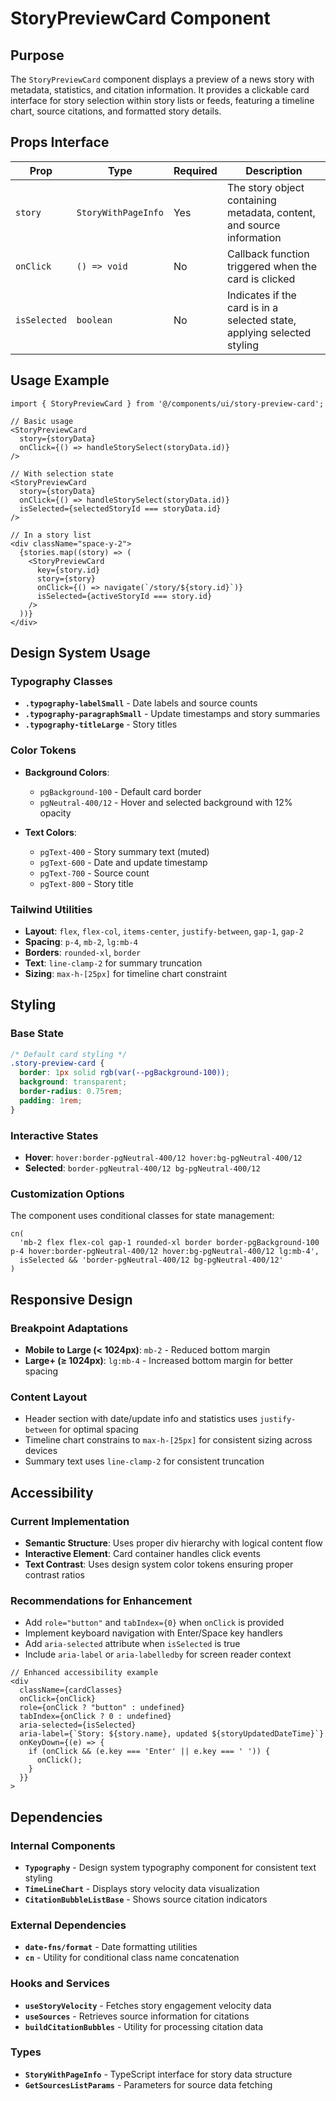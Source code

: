 # StoryPreviewCard Component

## Purpose

The `StoryPreviewCard` component displays a preview of a news story with metadata, statistics, and citation information. It provides a clickable card interface for story selection within story lists or feeds, featuring a timeline chart, source citations, and formatted story details.

## Props Interface

| Prop | Type | Required | Description |
|------|------|----------|-------------|
| `story` | `StoryWithPageInfo` | Yes | The story object containing metadata, content, and source information |
| `onClick` | `() => void` | No | Callback function triggered when the card is clicked |
| `isSelected` | `boolean` | No | Indicates if the card is in a selected state, applying selected styling |

## Usage Example

```tsx
import { StoryPreviewCard } from '@/components/ui/story-preview-card';

// Basic usage
<StoryPreviewCard 
  story={storyData}
  onClick={() => handleStorySelect(storyData.id)}
/>

// With selection state
<StoryPreviewCard 
  story={storyData}
  onClick={() => handleStorySelect(storyData.id)}
  isSelected={selectedStoryId === storyData.id}
/>

// In a story list
<div className="space-y-2">
  {stories.map((story) => (
    <StoryPreviewCard
      key={story.id}
      story={story}
      onClick={() => navigate(`/story/${story.id}`)}
      isSelected={activeStoryId === story.id}
    />
  ))}
</div>
```

## Design System Usage

### Typography Classes
- **`.typography-labelSmall`** - Date labels and source counts
- **`.typography-paragraphSmall`** - Update timestamps and story summaries
- **`.typography-titleLarge`** - Story titles

### Color Tokens
- **Background Colors**:
  - `pgBackground-100` - Default card border
  - `pgNeutral-400/12` - Hover and selected background with 12% opacity

- **Text Colors**:
  - `pgText-400` - Story summary text (muted)
  - `pgText-600` - Date and update timestamp
  - `pgText-700` - Source count
  - `pgText-800` - Story title

### Tailwind Utilities
- **Layout**: `flex`, `flex-col`, `items-center`, `justify-between`, `gap-1`, `gap-2`
- **Spacing**: `p-4`, `mb-2`, `lg:mb-4`
- **Borders**: `rounded-xl`, `border`
- **Text**: `line-clamp-2` for summary truncation
- **Sizing**: `max-h-[25px]` for timeline chart constraint

## Styling

### Base State
```css
/* Default card styling */
.story-preview-card {
  border: 1px solid rgb(var(--pgBackground-100));
  background: transparent;
  border-radius: 0.75rem;
  padding: 1rem;
}
```

### Interactive States
- **Hover**: `hover:border-pgNeutral-400/12 hover:bg-pgNeutral-400/12`
- **Selected**: `border-pgNeutral-400/12 bg-pgNeutral-400/12`

### Customization Options
The component uses conditional classes for state management:
```tsx
cn(
  'mb-2 flex flex-col gap-1 rounded-xl border border-pgBackground-100 p-4 hover:border-pgNeutral-400/12 hover:bg-pgNeutral-400/12 lg:mb-4',
  isSelected && 'border-pgNeutral-400/12 bg-pgNeutral-400/12'
)
```

## Responsive Design

### Breakpoint Adaptations
- **Mobile to Large (< 1024px)**: `mb-2` - Reduced bottom margin
- **Large+ (≥ 1024px)**: `lg:mb-4` - Increased bottom margin for better spacing

### Content Layout
- Header section with date/update info and statistics uses `justify-between` for optimal spacing
- Timeline chart constrains to `max-h-[25px]` for consistent sizing across devices
- Summary text uses `line-clamp-2` for consistent truncation

## Accessibility

### Current Implementation
- **Semantic Structure**: Uses proper div hierarchy with logical content flow
- **Interactive Element**: Card container handles click events
- **Text Contrast**: Uses design system color tokens ensuring proper contrast ratios

### Recommendations for Enhancement
- Add `role="button"` and `tabIndex={0}` when `onClick` is provided
- Implement keyboard navigation with Enter/Space key handlers
- Add `aria-selected` attribute when `isSelected` is true
- Include `aria-label` or `aria-labelledby` for screen reader context

```tsx
// Enhanced accessibility example
<div
  className={cardClasses}
  onClick={onClick}
  role={onClick ? "button" : undefined}
  tabIndex={onClick ? 0 : undefined}
  aria-selected={isSelected}
  aria-label={`Story: ${story.name}, updated ${storyUpdatedDateTime}`}
  onKeyDown={(e) => {
    if (onClick && (e.key === 'Enter' || e.key === ' ')) {
      onClick();
    }
  }}
>
```

## Dependencies

### Internal Components
- **`Typography`** - Design system typography component for consistent text styling
- **`TimeLineChart`** - Displays story velocity data visualization
- **`CitationBubbleListBase`** - Shows source citation indicators

### External Dependencies
- **`date-fns/format`** - Date formatting utilities
- **`cn`** - Utility for conditional class name concatenation

### Hooks and Services
- **`useStoryVelocity`** - Fetches story engagement velocity data
- **`useSources`** - Retrieves source information for citations
- **`buildCitationBubbles`** - Utility for processing citation data

### Types
- **`StoryWithPageInfo`** - TypeScript interface for story data structure
- **`GetSourcesListParams`** - Parameters for source data fetching